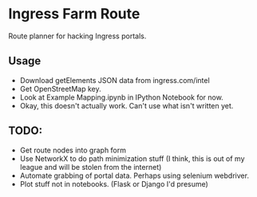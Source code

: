 Ingress Farm Route
==================

Route planner for hacking Ingress portals.


Usage
-------------------
- Download getElements JSON data from ingress.com/intel
- Get OpenStreetMap key.
- Look at Example Mapping.ipynb in IPython Notebook for now.
- Okay, this doesn't actually work. Can't use what isn't written yet.

TODO:
-------------------
- Get route nodes into graph form
- Use NetworkX to do path minimization stuff (I think, this is out of my league and will be stolen from the internet)
- Automate grabbing of portal data. Perhaps using selenium webdriver. 
- Plot stuff not in notebooks. (Flask or Django I'd presume)
